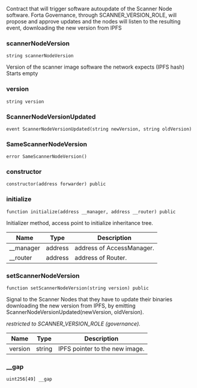 


Contract that will trigger software autoupdate of the Scanner Node software.
Forta Governance, through SCANNER_VERSION_ROLE, will propose and approve updates and
the nodes will listen to the resulting event, downloading the new version from IPFS

### scannerNodeVersion

```solidity
string scannerNodeVersion
```

Version of the scanner image software the network expects (IPFS hash)
Starts empty

### version

```solidity
string version
```

### ScannerNodeVersionUpdated

```solidity
event ScannerNodeVersionUpdated(string newVersion, string oldVersion)
```

### SameScannerNodeVersion

```solidity
error SameScannerNodeVersion()
```

### constructor

```solidity
constructor(address forwarder) public
```

### initialize

```solidity
function initialize(address __manager, address __router) public
```

Initializer method, access point to initialize inheritance tree.

| Name | Type | Description |
| ---- | ---- | ----------- |
| __manager | address | address of AccessManager. |
| __router | address | address of Router. |

### setScannerNodeVersion

```solidity
function setScannerNodeVersion(string version) public
```

Signal to the Scanner Nodes that they have to update their binaries downloading the new
version from IPFS, by emitting ScannerNodeVersionUpdated(newVersion, oldVersion).

_restricted to SCANNER_VERSION_ROLE (governance)._

| Name | Type | Description |
| ---- | ---- | ----------- |
| version | string | IPFS pointer to the new image. |

### __gap

```solidity
uint256[49] __gap
```

